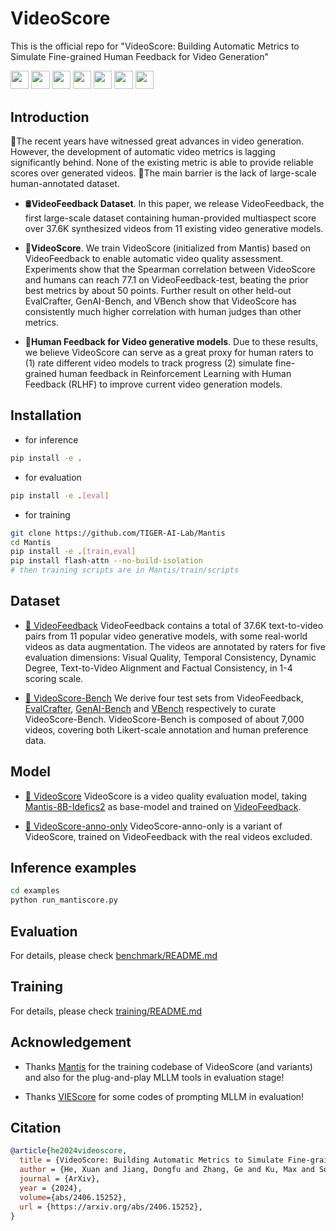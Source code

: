 # VideoScore
This is the official repo for "VideoScore: Building Automatic Metrics to Simulate Fine-grained Human Feedback for Video Generation"

<a target="_blank" href="https://arxiv.org/abs/2406.15252">
<img style="height:22pt" src="https://img.shields.io/badge/-Paper-red?style=flat&logo=arxiv"></a>
<a target="_blank" href="https://github.com/TIGER-AI-Lab/VideoScore">
<img style="height:22pt" src="https://img.shields.io/badge/-Code-green?style=flat&logo=github"></a>
<a target="_blank" href="https://tiger-ai-lab.github.io/VideoScore/">
<img style="height:22pt" src="https://img.shields.io/badge/-🌐%20Website-blue?style=flat"></a>
<a target="_blank" href="https://huggingface.co/datasets/TIGER-Lab/VideoFeedback">
<img style="height:22pt" src="https://img.shields.io/badge/-🤗%20Dataset-red?style=flat"></a>
<a target="_blank" href="https://huggingface.co/spaces/TIGER-Lab/Mantis">
<img style="height:22pt" src="https://img.shields.io/badge/-🤗%20Demo-red?style=flat"></a> 
<a target="_blank" href="https://huggingface.co/TIGER-Lab/VideoScore">
<img style="height:22pt" src="https://img.shields.io/badge/-🤗%20Models-red?style=flat"></a>
<a target="_blank" href="https://twitter.com/DongfuJiang/status/1805438506137010326">
<img style="height:22pt" src="https://img.shields.io/badge/-Tweet-blue?style=flat&logo=twitter"></a>
<br>

## Introduction

🚀The recent years have witnessed great advances in video generation. However, the development of automatic video metrics is lagging significantly behind. None of the existing metric is able to provide reliable scores over generated videos. 
🤔The main barrier is the lack of large-scale human-annotated dataset.

- 🛢️**VideoFeedback Dataset**. In this paper, we release VideoFeedback, the first large-scale dataset containing human-provided multiaspect score over 37.6K synthesized videos from 11 existing video generative models.

- 🏅**VideoScore**. We train VideoScore (initialized from Mantis) based on VideoFeedback to enable automatic video quality assessment. Experiments show that the Spearman correlation between VideoScore and humans can reach 77.1 on VideoFeedback-test, beating the prior best metrics by about 50 points. Further result on other held-out EvalCrafter, GenAI-Bench, and VBench show that VideoScore has consistently much higher correlation with human judges than other metrics.

- 🫡**Human Feedback for Video generative models**. Due to these results, we believe VideoScore can serve as a great proxy for human raters to (1) rate different video models to track progress (2) simulate fine-grained human feedback in Reinforcement Learning with Human Feedback (RLHF) to improve current video generation models.

## Installation

- for inference
```bash
pip install -e . 
```
- for evaluation
```bash
pip install -e .[eval] 
```
- for training
```bash
git clone https://github.com/TIGER-AI-Lab/Mantis
cd Mantis
pip install -e .[train,eval]
pip install flash-attn --no-build-isolation
# then training scripts are in Mantis/train/scripts
```

## Dataset
- [🤗 VideoFeedback](https://huggingface.co/datasets/TIGER-Lab/VideoFeedback) VideoFeedback contains a total of 37.6K text-to-video pairs from 11 popular video generative models, with some real-world videos as data augmentation. The videos are annotated by raters for five evaluation dimensions: Visual Quality, Temporal Consistency, Dynamic Degree, Text-to-Video Alignment and Factual Consistency, in 1-4 scoring scale. 

- [🤗 VideoScore-Bench](https://huggingface.co/datasets/TIGER-Lab/VideoScore-Bench) 
We derive four test sets from 
VideoFeedback, 
[EvalCrafter](https://github.com/evalcrafter/EvalCrafter), 
[GenAI-Bench](https://huggingface.co/datasets/TIGER-Lab/GenAI-Bench) and 
[VBench](https://github.com/Vchitect/VBench) respectively to curate VideoScore-Bench. 
VideoScore-Bench is composed of about 7,000 videos, covering both Likert-scale annotation and human preference data.  

## Model
- [🤗 VideoScore](https://huggingface.co/TIGER-Lab/VideoScore) VideoScore is a video quality evaluation model, taking [Mantis-8B-Idefics2](https://huggingface.co/TIGER-Lab/Mantis-8B-Idefics2) as base-model and trained on [VideoFeedback](https://huggingface.co/datasets/TIGER-Lab/VideoFeedback). 

- [🤗 VideoScore-anno-only](https://huggingface.co/TIGER-Lab/VideoScore-anno-only) VideoScore-anno-only is a variant of VideoScore, trained on VideoFeedback with the real videos excluded.


## Inference examples
```bash
cd examples
python run_mantiscore.py
```

## Evaluation
For details, please check [benchmark/README.md](benchmark/README.md)

## Training
For details, please check [training/README.md](training/README.md)

## Acknowledgement
- Thanks [Mantis](https://github.com/TIGER-AI-Lab/Mantis/tree/main) for the training codebase of VideoScore (and variants) and also for the plug-and-play MLLM tools in evaluation stage! 

- Thanks [VIEScore](https://github.com/TIGER-AI-Lab/VIEScore/tree/main) for some codes of prompting MLLM in evaluation! 

## Citation
```bibtex
@article{he2024videoscore,
  title = {VideoScore: Building Automatic Metrics to Simulate Fine-grained Human Feedback for Video Generation},
  author = {He, Xuan and Jiang, Dongfu and Zhang, Ge and Ku, Max and Soni, Achint and Siu, Sherman and Chen, Haonan and Chandra, Abhranil and Jiang, Ziyan and Arulraj, Aaran and Wang, Kai and Do, Quy Duc and Ni, Yuansheng and Lyu, Bohan and Narsupalli, Yaswanth and Fan, Rongqi and Lyu, Zhiheng and Lin, Yuchen and Chen, Wenhu},
  journal = {ArXiv},
  year = {2024},
  volume={abs/2406.15252},
  url = {https://arxiv.org/abs/2406.15252},
}

```
